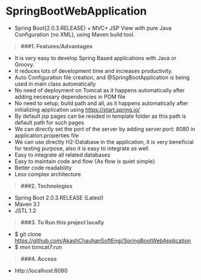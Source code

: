 # SpringBootWebApplication

* Spring Boot{2.0.3.RELEASE} + MVC+ JSP View with pure Java Configuration (no XML), using Maven build tool.

> **###1. Features/Advantages**
* It is very easy to develop Spring Based applications with Java or Groovy.
* It reduces lots of development time and increases productivity.
* Auto Configuration file creation, and @SpringBootApplication is being used in main class automatically
* No need of deployment on Tomcat as it happens automatically after adding necessary dependencies in POM file
* No need to setup, build path and all, as it happens automatically after initializing application using https://start.spring.io/
* By default jsp pages can be resided in template folder as this path is default path for such pages
* We can directly set the port of the server by adding server.port: 8080 in application.properties file
* We can use directly H2-Database in the application, it is very beneficial for testing purpose, also it is easy to integrate as well
* Easy to integrate all related databases
* Easy to maintain code and flow {As flow is quiet simple}
* Better code readability
* Less complex architecture

> **###2. Technologies**
* Spring Boot 2.0.3.RELEASE (Latest)
* Maven 3.1
* JSTL 1.2

> **###3. To Run this project locally**
* $ git clone https://github.com/AkashChauhanSoftEngi/SpringBootWebApplication
* $ mvn tomcat7:run

> **###4.  Access** 
* http://localhost:8080
